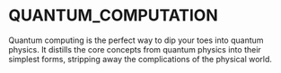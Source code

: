 # QUANTUM_COMPUTATION
Quantum computing is the perfect way to dip your toes into quantum physics. It distills the core concepts from quantum physics into their simplest forms, stripping away the complications of the physical world.

